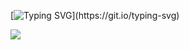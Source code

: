 [![Typing SVG](https://readme-typing-svg.herokuapp.com?font=Fira+Code&pause=1000&random=false&width=435&lines=%F0%9F%91%8B+Hi+there!;Welcome+to+my+GitHub+profile!!!)](https://git.io/typing-svg)

<!---
slavroman/slavroman is a ✨ special ✨ repository because its `README.md` (this file) appears on your GitHub profile.
You can click the Preview link to take a look at your changes.
--->
![](https://komarev.com/ghpvc/?username=slavroman)
